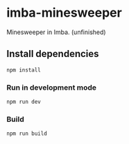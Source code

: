 # imba-minesweeper

Minesweeper in Imba. (unfinished)

## Install dependencies

```
npm install
```

### Run in development mode

```
npm run dev
```

### Build

```
npm run build
```
